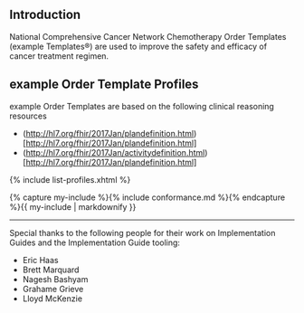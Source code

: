 

## Introduction

National Comprehensive Cancer Network Chemotherapy Order Templates (example Templates®) are used to
improve the safety and efficacy of cancer treatment regimen.


## example Order Template Profiles

example Order Templates are based on the following clinical reasoning resources
* (http://hl7.org/fhir/2017Jan/plandefinition.html)[http://hl7.org/fhir/2017Jan/plandefinition.html]
* (http://hl7.org/fhir/2017Jan/activitydefinition.html)[http://hl7.org/fhir/2017Jan/plandefinition.html]


{% include list-profiles.xhtml %}


{% capture my-include %}{% include conformance.md %}{% endcapture %}{{ my-include | markdownify }}

----


Special thanks to the following people for their work on Implementation Guides and the Implementation Guide tooling:
* Eric Haas
* Brett Marquard
* Nagesh Bashyam
* Grahame Grieve
* Lloyd McKenzie


[US Core]: http://build.fhir.org/ig/Healthedata1/US-Core
[profiles]: http://hl7.org/fhir/profiling.html
[logical view]: http://hl7.org/fhir/formats.html#table
[StructureDefinitions]: http://hl7.org/fhir/structuredefinition.html
[Value sets]: http://hl7.org/fhir/2017Jan/valueset.html
[CodeSystem]: http://hl7.org/fhir/codesystem.html
[ConceptMap]: http://hl7.org/fhir/conceptmap.html
[NamingSystem]: http://hl7.org/fhir/namingsystem.html
[FHIR Conformance Rules]: http://hl7.org/fhir/CapabilityStatement-rules.html
[dataAbsentReason]: http://hl7.org/fhir/extension-data-absent-reason.html
[FHIR Terminology]: http://hl7.org/fhir/terminologies.html
[FHIR RESTful API]: http://hl7.org/fhir/http.html
[HTTP]: http://hl7.org/fhir/http.html
[FHIR Data Types]: http://hl7.org/fhir/datatypes.html
[FHIR Search]: http://hl7.org/fhir/search.html
[FHIR Resource]: http://hl7.org/fhir/formats.html
